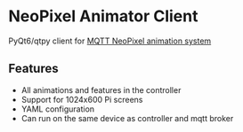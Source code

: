 # NeoPixel Animator Client
PyQt6/qtpy client for [MQTT NeoPixel animation system](https://github.com/meowmeowahr/NeoPixelAnimator)

## Features
* All animations and features in the controller
* Support for 1024x600 Pi screens
* YAML configuration
* Can run on the same device as controller and mqtt broker